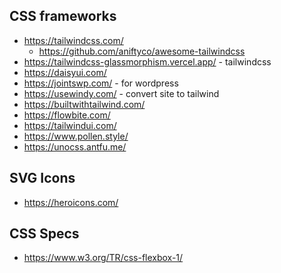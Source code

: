 
## CSS frameworks
* https://tailwindcss.com/
    * https://github.com/aniftyco/awesome-tailwindcss
* https://tailwindcss-glassmorphism.vercel.app/ - tailwindcss
* https://daisyui.com/
* https://jointswp.com/ - for wordpress
* https://usewindy.com/ - convert site to tailwind
* https://builtwithtailwind.com/
* https://flowbite.com/
* https://tailwindui.com/
* https://www.pollen.style/
* https://unocss.antfu.me/

## SVG Icons
* https://heroicons.com/

## CSS Specs
* https://www.w3.org/TR/css-flexbox-1/

